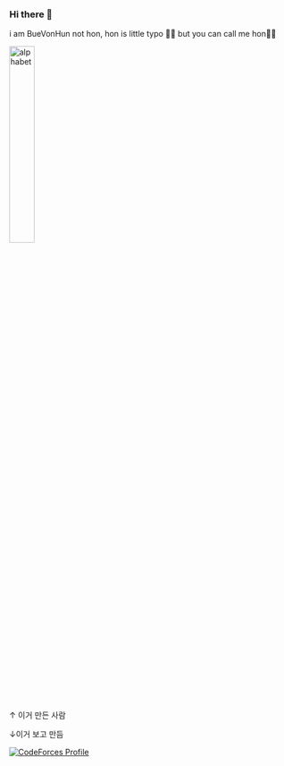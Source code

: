 ### Hi there 👋

i am BueVonHun not hon, hon is little typo 🤣😂 but you can call me hon🍩🙃

<a href="http://uhs-alphabet.com"><img src="http://uhs-alphabet.com/api/getSVG?stuID=2018067" alt="alphabet" width="30%" height="30%"/></a> 

↑ 이거 만든 사람


↓이거 보고 만듬

[![CodeForces Profile](https://cf.leed.at?id=BueVonHun)](https://codeforces.com/profile/BueVonHun)

<!--
**Bue-von-hon/Bue-von-hon** is a ✨ _special_ ✨ repository because its `README.md` (this file) appears on your GitHub profile.


Here are some ideas to get you started:

- 🔭 I’m currently working on ...
- 🌱 I’m currently learning ...
- 👯 I’m looking to collaborate on ...
- 🤔 I’m looking for help with ...
- 💬 Ask me about ...
- 📫 How to reach me: ...
- 😄 Pronouns: ...
- ⚡ Fun fact: ...
-->
